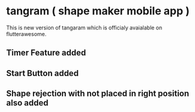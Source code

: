 # tangram ( shape maker mobile app )

This is new version of tangaram which is officialy avaialable on flutterawesome.


## Timer Feature added
## Start Button added
## Shape rejection with not placed in right position also added


